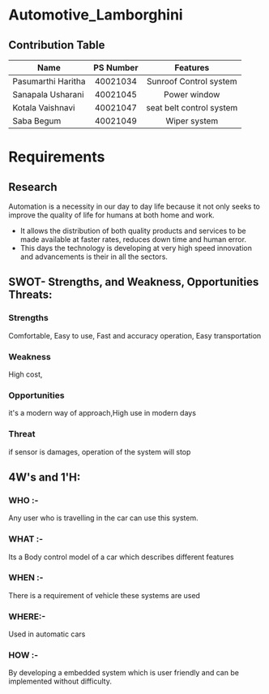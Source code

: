 # Automotive_Lamborghini

## Contribution Table

Name|PS Number |	Features|	
|--------------------|:---------:|:--------:|
Pasumarthi Haritha	|40021034| Sunroof Control system | 
Sanapala Usharani	|40021045| Power window | 
Kotala Vaishnavi	|40021047| seat belt control system | 
Saba Begum	|40021049| Wiper system | 

# Requirements
 ## Research
Automation is a necessity in our day to day life because it not only seeks to improve the quality of life for humans at both home and work.
* It allows the distribution of both quality products and services to be made available at faster rates, reduces down time and human error.
* This days the technology is developing at very high speed innovation and advancements is their in all the sectors. 



## SWOT- Strengths, and Weakness, Opportunities Threats:
 ### Strengths
 Comfortable, Easy to use, Fast and accuracy operation, Easy transportation
### Weakness
High cost, 
### Opportunities
it's a modern way of approach,High use in modern days
### Threat
if sensor is damages, operation of the system will stop

## 4W's and 1'H:
### WHO :-
Any user who is travelling in the car can use this system.
### WHAT :-
Its a Body control model of a car which describes different features
### WHEN :-
There is a requirement of vehicle these systems are used 
### WHERE:-
Used in automatic cars 
### HOW :- 
By developing a embedded system which is user friendly and can be implemented without difficulty.

